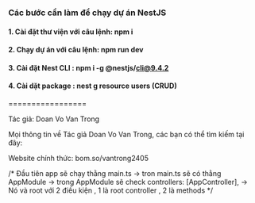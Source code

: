 ### Các bước cần làm để chạy dự án NestJS

#### 1. Cài đặt thư viện với câu lệnh: npm i
#### 2. Chạy dự án với câu lệnh: npm run dev
#### 3. Cài đặt Nest CLI : npm i -g @nestjs/cli@9.4.2
#### 4. Cài dặt package : nest g resource users (CRUD)

=================

Tác giả: Doan Vo Van Trong

Mọi thông tin về Tác giả Doan Vo Van Trong, các bạn có thể tìm kiếm tại đây:

Website chính thức: bom.so/vantrong2405

<!-- Follow run nestjs -->
/*
  Đầu tiên app sẽ chạy thằng main.ts 
  -> tron main.ts sẽ có thằng AppModule
  -> trong AppModule sẽ check   controllers: [AppController],
  -> Nó và root với 2 điều kiện , 1 là root controller , 2 là methods 
*/